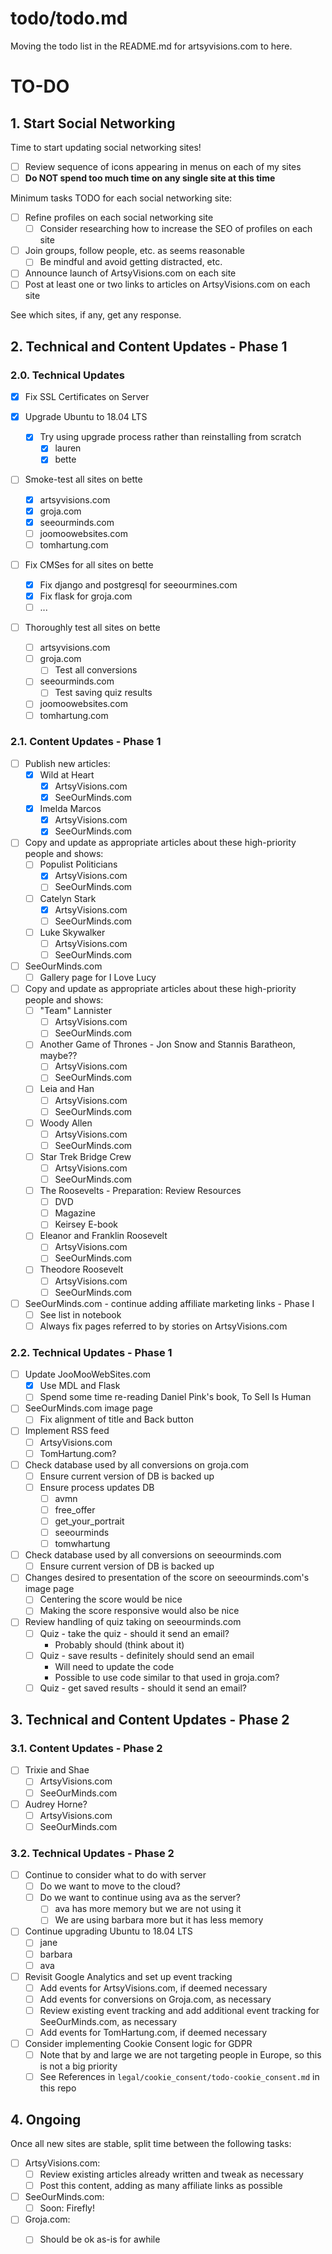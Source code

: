 
# todo/todo.md

Moving the todo list in the README.md for artsyvisions.com to here.

# TO-DO

## 1. Start Social Networking

Time to start updating social networking sites!

- [ ] Review sequence of icons appearing in menus on each of my sites
- [ ] **Do NOT spend too much time on any single site at this time**

Minimum tasks TODO for each social networking site:

- [ ] Refine profiles on each social networking site
  - [ ] Consider researching how to increase the SEO of profiles on each site
- [ ] Join groups, follow people, etc. as seems reasonable
  - [ ] Be mindful and avoid getting distracted, etc.
- [ ] Announce launch of ArtsyVisions.com on each site
- [ ] Post at least one or two links to articles on ArtsyVisions.com on each site

See which sites, if any, get any response.

## 2. Technical and Content Updates - Phase 1

### 2.0. Technical Updates

- [x] Fix SSL Certificates on Server

- [x] Upgrade Ubuntu to 18.04 LTS
  - [x] Try using upgrade process rather than reinstalling from scratch
    - [x] lauren
    - [x] bette
- [ ] Smoke-test all sites on bette
  - [x] artsyvisions.com
  - [x] groja.com
  - [x] seeourminds.com
  - [ ] joomoowebsites.com
  - [ ] tomhartung.com
- [ ] Fix CMSes for all sites on bette
  - [x] Fix django and postgresql for seeourmines.com
  - [x] Fix flask for groja.com
  - [ ] ...
- [ ] Thoroughly test all sites on bette
  - [ ] artsyvisions.com
  - [ ] groja.com
    - [ ] Test all conversions
  - [ ] seeourminds.com
    - [ ] Test saving quiz results
  - [ ] joomoowebsites.com
  - [ ] tomhartung.com

### 2.1. Content Updates - Phase 1

- [ ] Publish new articles:
  - [x] Wild at Heart
    - [x] ArtsyVisions.com
    - [x] SeeOurMinds.com
  - [x] Imelda Marcos
    - [x] ArtsyVisions.com
    - [x] SeeOurMinds.com
- [ ] Copy and update as appropriate articles about these high-priority people and shows:
  - [ ] Populist Politicians
    - [x] ArtsyVisions.com
    - [ ] SeeOurMinds.com
  - [ ] Catelyn Stark
    - [x] ArtsyVisions.com
    - [ ] SeeOurMinds.com
  - [ ] Luke Skywalker
    - [ ] ArtsyVisions.com
    - [ ] SeeOurMinds.com
- [ ] SeeOurMinds.com
  - [ ] Gallery page for I Love Lucy
- [ ] Copy and update as appropriate articles about these high-priority people and shows:
  - [ ] "Team" Lannister
    - [ ] ArtsyVisions.com
    - [ ] SeeOurMinds.com
  - [ ] Another Game of Thrones - Jon Snow and Stannis Baratheon, maybe??
    - [ ] ArtsyVisions.com
    - [ ] SeeOurMinds.com
  - [ ] Leia and Han
    - [ ] ArtsyVisions.com
    - [ ] SeeOurMinds.com
  - [ ] Woody Allen
    - [ ] ArtsyVisions.com
    - [ ] SeeOurMinds.com
  - [ ] Star Trek Bridge Crew
    - [ ] ArtsyVisions.com
    - [ ] SeeOurMinds.com
  - [ ] The Roosevelts - Preparation: Review Resources
    - [ ] DVD
    - [ ] Magazine
    - [ ] Keirsey E-book
  - [ ] Eleanor and Franklin Roosevelt
    - [ ] ArtsyVisions.com
    - [ ] SeeOurMinds.com
  - [ ] Theodore Roosevelt
    - [ ] ArtsyVisions.com
    - [ ] SeeOurMinds.com
- [ ] SeeOurMinds.com - continue adding affiliate marketing links - Phase I
  - [ ] See list in notebook
  - [ ] Always fix pages referred to by stories on ArtsyVisions.com

### 2.2. Technical Updates - Phase 1

- [ ] Update JooMooWebSites.com
  - [x] Use MDL and Flask
  - [ ] Spend some time re-reading Daniel Pink's book, To Sell Is Human
- [ ] SeeOurMinds.com image page
  - [ ] Fix alignment of title and Back button
- [ ] Implement RSS feed
    - [ ] ArtsyVisions.com
    - [ ] TomHartung.com?
- [ ] Check database used by all conversions on groja.com
  - [ ] Ensure current version of DB is backed up
  - [ ] Ensure process updates DB
    - [ ] avmn
    - [ ] free_offer
    - [ ] get_your_portrait
    - [ ] seeourminds
    - [ ] tomwhartung
- [ ] Check database used by all conversions on seeourminds.com
  - [ ] Ensure current version of DB is backed up

- [ ] Changes desired to presentation of the score on seeourminds.com's image page
  - [ ] Centering the score would be nice
  - [ ] Making the score responsive would also be nice
- [ ] Review handling of quiz taking on seeourminds.com
  - [ ] Quiz - take the quiz - should it send an email?
    - Probably should (think about it)
  - [ ] Quiz - save results - definitely should send an email
    - Will need to update the code
    - Possible to use code similar to that used in groja.com?
  - [ ] Quiz - get saved results - should it send an email?

## 3. Technical and Content Updates - Phase 2

### 3.1. Content Updates - Phase 2

- [ ] Trixie and Shae
  - [ ] ArtsyVisions.com
  - [ ] SeeOurMinds.com
- [ ] Audrey Horne?
  - [ ] ArtsyVisions.com
  - [ ] SeeOurMinds.com

### 3.2. Technical Updates - Phase 2

- [ ] Continue to consider what to do with server
  - [ ] Do we want to move to the cloud?
  - [ ] Do we want to continue using ava as the server?
    - [ ] ava has more memory but we are not using it
    - [ ] We are using barbara more but it has less memory

- [ ] Continue upgrading Ubuntu to 18.04 LTS
  - [ ] jane
  - [ ] barbara
  - [ ] ava

- [ ] Revisit Google Analytics and set up event tracking
  - [ ] Add events for ArtsyVisions.com, if deemed necessary
  - [ ] Add events for conversions on Groja.com, as necessary
  - [ ] Review existing event tracking and add additional event tracking for SeeOurMinds.com, as necessary
  - [ ] Add events for TomHartung.com, if deemed necessary

- [ ] Consider implementing Cookie Consent logic for GDPR
  - [ ] Note that by and large we are not targeting people in Europe, so this is not a big priority
  - [ ] See References in `legal/cookie_consent/todo-cookie_consent.md` in this repo

## 4. Ongoing

Once all new sites are stable, split time between the following tasks:

- [ ] ArtsyVisions.com:
  - [ ] Review existing articles already written and tweak as necessary
  - [ ] Post this content, adding as many affiliate links as possible
- [ ] SeeOurMinds.com:
  - [ ] Soon: Firefly!
- [ ] Groja.com:
  - [ ] Should be ok as-is for awhile

